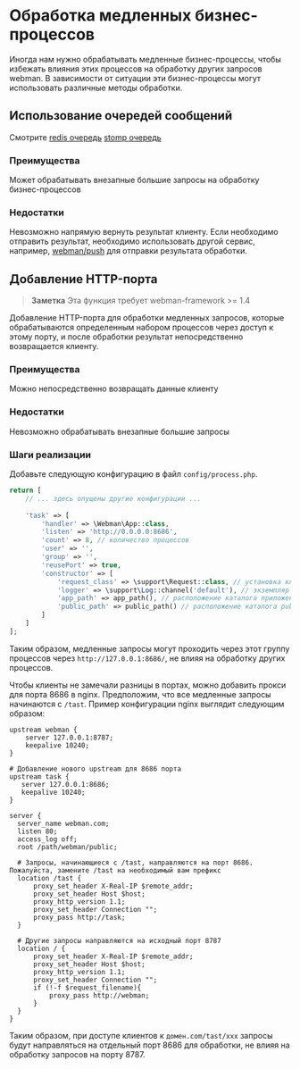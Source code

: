 # Обработка медленных бизнес-процессов

Иногда нам нужно обрабатывать медленные бизнес-процессы, чтобы избежать влияния этих процессов на обработку других запросов webman. В зависимости от ситуации эти бизнес-процессы могут использовать различные методы обработки.

## Использование очередей сообщений
Смотрите [redis очередь](https://www.workerman.net/plugin/12) [stomp очередь](https://www.workerman.net/plugin/13)

### Преимущества
Может обрабатывать внезапные большие запросы на обработку бизнес-процессов

### Недостатки
Невозможно напрямую вернуть результат клиенту. Если необходимо отправить результат, необходимо использовать другой сервис, например, [webman/push](https://www.workerman.net/plugin/2) для отправки результата обработки.

## Добавление HTTP-порта

> **Заметка**
> Эта функция требует webman-framework >= 1.4

Добавление HTTP-порта для обработки медленных запросов, которые обрабатываются определенным набором процессов через доступ к этому порту, и после обработки результат непосредственно возвращается клиенту.

### Преимущества
Можно непосредственно возвращать данные клиенту

### Недостатки
Невозможно обрабатывать внезапные большие запросы

### Шаги реализации
Добавьте следующую конфигурацию в файл `config/process.php`.
```php
return [
    // ... здесь опущены другие конфигурации ...
    
    'task' => [
        'handler' => \Webman\App::class,
        'listen' => 'http://0.0.0.0:8686',
        'count' => 8, // количество процессов
        'user' => '',
        'group' => '',
        'reusePort' => true,
        'constructor' => [
            'request_class' => \support\Request::class, // установка класса запроса
            'logger' => \support\Log::channel('default'), // экземпляр журнала событий
            'app_path' => app_path(), // расположение каталога приложения
            'public_path' => public_path() // расположение каталога public
        ]
    ]
];
```

Таким образом, медленные запросы могут проходить через этот группу процессов через `http://127.0.0.1:8686/`, не влияя на обработку других процессов.

Чтобы клиенты не замечали разницы в портах, можно добавить прокси для порта 8686 в nginx. Предположим, что все медленные запросы начинаются с `/tast`. Пример конфигурации nginx выглядит следующим образом:
```
upstream webman {
    server 127.0.0.1:8787;
    keepalive 10240;
}

# Добавление нового upstream для 8686 порта
upstream task {
   server 127.0.0.1:8686;
   keepalive 10240;
}

server {
  server_name webman.com;
  listen 80;
  access_log off;
  root /path/webman/public;

  # Запросы, начинающиеся с /tast, направляются на порт 8686. Пожалуйста, замените /tast на необходимый вам префикс
  location /tast {
      proxy_set_header X-Real-IP $remote_addr;
      proxy_set_header Host $host;
      proxy_http_version 1.1;
      proxy_set_header Connection "";
      proxy_pass http://task;
  }

  # Другие запросы направляются на исходный порт 8787
  location / {
      proxy_set_header X-Real-IP $remote_addr;
      proxy_set_header Host $host;
      proxy_http_version 1.1;
      proxy_set_header Connection "";
      if (!-f $request_filename){
          proxy_pass http://webman;
      }
  }
}
```

Таким образом, при доступе клиентов к `домен.com/tast/xxx` запросы будут направляться на отдельный порт 8686 для обработки, не влияя на обработку запросов на порту 8787.
